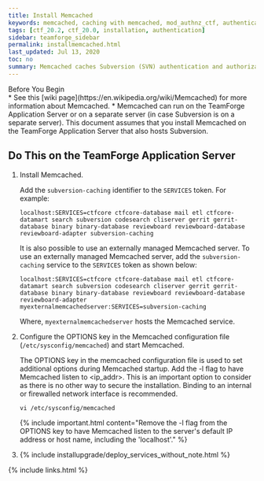 ```yaml
---
title: Install Memcached
keywords: memcached, caching with memcached, mod_authnz_ctf, authentication, authorization
tags: [ctf_20.2, ctf_20.0, installation, authentication]
sidebar: teamforge_sidebar
permalink: installmemcached.html
last_updated: Jul 13, 2020
toc: no
summary: Memcached caches Subversion (SVN) authentication and authorization information and serves the mod_authnz_ctf module's authentication and authorization requests thereby reducing the number of SOAP calls, which in turn results in less load on the TeamForge Application Server.
---
```


<div class="panel panel-info">
<div class="panel-heading">Before You Begin</div>
<div class="panel-body" markdown="1">
* See this [wiki page](https://en.wikipedia.org/wiki/Memcached) for more information about Memcached.
* Memcached can run on the TeamForge Application Server or on a separate server (in case Subversion is on a separate server). This document assumes that you install Memcached on the TeamForge Application Server that also hosts Subversion.
</div>
</div>

## Do This on the TeamForge Application Server

1. Install Memcached.

   Add the `subversion-caching` identifier to the `SERVICES` token. For example:

   ```shell
   localhost:SERVICES=ctfcore ctfcore-database mail etl ctfcore-datamart search subversion codesearch cliserver gerrit gerrit-database binary binary-database reviewboard reviewboard-database reviewboard-adapter subversion-caching
   ````

   It is also possible to use an externally managed Memcached server. To use an externally managed Memcached server, add the `subversion-caching` service to the `SERVICES` token as shown below:
   ```shell
   localhost:SERVICES=ctfcore ctfcore-database mail etl ctfcore-datamart search subversion codesearch cliserver gerrit gerrit-database binary binary-database reviewboard reviewboard-database reviewboard-adapter
   myexternalmemcachedserver:SERVICES=subversion-caching
   ````
   Where, `myexternalmemcachedserver` hosts the Memcached service.


2. Configure the OPTIONS key in the Memcached configuration file (`/etc/sysconfig/memcached`) and start Memcached.
   
   The OPTIONS key in the memcached configuration file is used to set additional options during Memcached startup. Add the -l <ip-addr> flag to have Memcached listen to <ip_addr>. This is an important option to consider as there is no other way to secure the installation. Binding to an internal or firewalled network interface is recommended.
   
   ```shell
   vi /etc/sysconfig/memcached
   ````

   {% include important.html content="Remove the -l flag from the OPTIONS key to have Memcached listen to the server's default IP address or host name, including the 'localhost'." %}

3. {% include installupgrade/deploy_services_without_note.html %}


{% include links.html %}
